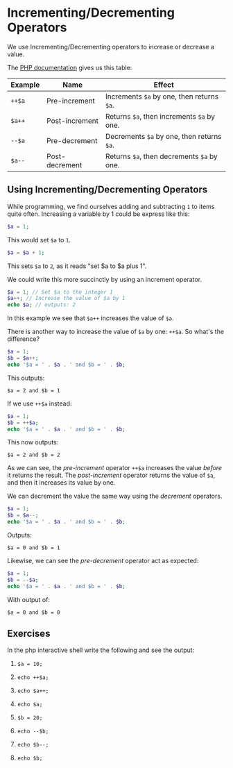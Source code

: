 # Incrementing/Decrementing Operators

We use Incrementing/Decrementing operators to increase or decrease a value.

The [PHP documentation](http://www.php.net/manual/en/language.operators.increment.php) gives us this table:

Example | Name | Effect
--- | --- | ---
`++$a` | Pre-increment | Increments `$a` by one, then returns `$a`.
`$a++` | Post-increment | Returns `$a`, then increments `$a` by one.
`--$a` | Pre-decrement | Decrements `$a` by one, then returns `$a`.
`$a--` | Post-decrement | Returns `$a`, then decrements `$a` by one.

## Using Incrementing/Decrementing Operators

While programming, we find ourselves adding and subtracting `1` to items quite often.  Increasing a variable by 1 could be express like this:

```php
$a = 1;
```

This would set `$a` to `1`.

```php
$a = $a + 1;
```

This sets `$a` to `2`, as it reads "set $a to $a plus 1".

We could write this more succinctly by using an increment operator.

```php
$a = 1; // Set $a to the integer 1
$a++; // Increase the value of $a by 1
echo $a; // outputs: 2
```

In this example we see that `$a++` increases the value of `$a`.

There is another way to increase the value of `$a` by one: `++$a`.  So what's the difference?

```php
$a = 1;
$b = $a++;
echo '$a = ' . $a . ' and $b = ' . $b;
```

This outputs:

	$a = 2 and $b = 1

If we use `++$a` instead:

```php
$a = 1;
$b = ++$a;
echo '$a = ' . $a . ' and $b = ' . $b;
```

This now outputs:

	$a = 2 and $b = 2

As we can see, the _pre-increment_ operator `++$a` increases the value _before_ it returns the result.  The _post-increment_ operator returns the value of `$a`, and then it increases its value by one.

We can decrement the value the same way using the _decrement_ operators.

```php
$a = 1;
$b = $a--;
echo '$a = ' . $a . ' and $b = ' . $b;
```

Outputs:

	$a = 0 and $b = 1

Likewise, we can see the _pre-decrement_ operator act as expected:

```php
$a = 1;
$b = --$a;
echo '$a = ' . $a . ' and $b = ' . $b;
```

With output of:

	$a = 0 and $b = 0

## Exercises

In the php interactive shell write the following and see the output:

1. `$a = 10;`

1. `echo ++$a;`

1. `echo $a++;`

1. `echo $a;`

1. `$b = 20;`

1. `echo --$b;`

1. `echo $b--;`

1. `echo $b;`

